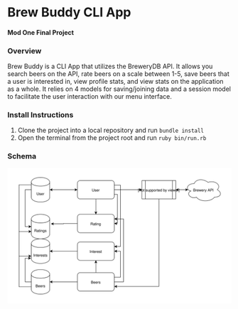 # Brew Buddy CLI App
#### Mod One Final Project

### Overview

Brew Buddy is a CLI App that utilizes the BreweryDB API. It allows you search beers on the API, rate beers on a scale between 1-5, save beers that a user is interested in, view profile stats, and view stats on the application as a whole. It relies on 4 models for saving/joining data and a session model to facilitate the user interaction with our menu interface. 

### Install Instructions
1. Clone the project into a local repository and run ```bundle install```
2. Open the terminal from the project root and run ```ruby bin/run.rb```


### Schema

<p align="center">
<img  src= "https://github.com/cstatro/brew-buddy/blob/master/assets/Beer.svg">
</p>
